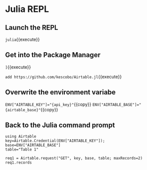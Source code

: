 # Julia REPL

## Launch the REPL

`julia`{{execute}}

## Get into the Package Manager

`]`{{execute}}

`add https://github.com/kescobo/Airtable.jl`{{execute}}

## Overwrite the environment variabe

`ENV["AIRTABLE_KEY"]="{api_key}"`{{copy}}
`ENV["AIRTABLE_BASE"]="{airtable_base}"`{{copy}}

## Back to the Julia command prompt

````
using Airtable
key=Airtable.Credential(ENV["AIRTABLE_KEY"]);
base=ENV["AIRTABLE_BASE"]
table="Table 1"

req1 = Airtable.request("GET", key, base, table; maxRecords=2)
req1.records
````
